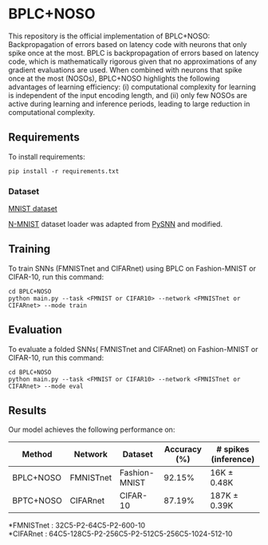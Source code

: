 # BPLC+NOSO
This repository is the official implementation of BPLC+NOSO: Backpropagation of errors based on latency code with neurons that only spike once at the most.
BPLC is backpropagation of errors based on latency code, which is mathematically rigorous given that no approximations of any gradient evaluations are used. When combined with neurons that spike once at the most (NOSOs), BPLC+NOSO highlights the following advantages of learning efficiency: (i) computational complexity for learning is independent of the input encoding length, and (ii) only few NOSOs are active during learning and inference periods, leading to large reduction in computational complexity. 

## Requirements
To install requirements:

```setup
pip install -r requirements.txt
```

### Dataset
[MNIST dataset](http://yann.lecun.com/exdb/mnist/)

[N-MNIST](https://www.garrickorchard.com/datasets/n-mnist) dataset loader was adapted from [PySNN](https://github.com/BasBuller/PySNN) and modified.

## Training
To train SNNs (FMNISTnet and CIFARnet) using BPLC on Fashion-MNIST or CIFAR-10, run this command:
```train
cd BPLC+NOSO
python main.py --task <FMNIST or CIFAR10> --network <FMNISTnet or CIFARnet> --mode train
```

## Evaluation
To evaluate a folded SNNs( FMNISTnet and CIFARnet) on Fashion-MNIST or CIFAR-10, run this command:
```evaluation
cd BPLC+NOSO
python main.py --task <FMNIST or CIFAR10> --network <FMNISTnet or CIFARnet> --mode eval
```


## Results
Our model achieves the following performance on: 

| Method   | Network          | Dataset          | Accuracy (%) | # spikes (inference)  |
| -------- |------------------| -----------------|--------------|-----------------------|
| BPLC+NOSO| FMNISTnet        | Fashion-MNIST    | 92.15%       |  16K ± 0.48K          |
| BPTC+NOSO| CIFARnet         | CIFAR-10         | 87.19%       |  187K ± 0.39K         |

*FMNISTnet : 32C5-P2-64C5-P2-600-10  
*CIFARnet : 64C5-128C5-P2-256C5-P2-512C5-256C5-1024-512-10

